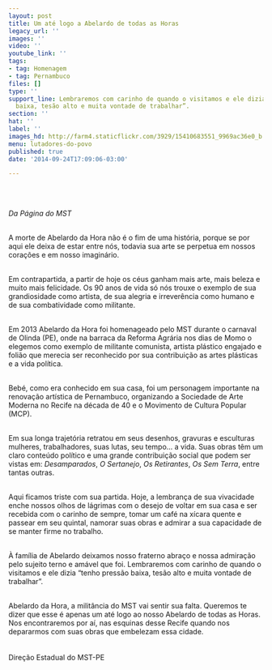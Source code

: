 ```yaml
---
layout: post
title: Um até logo a Abelardo de todas as Horas
legacy_url: ''
images: ''
video: ''
youtube_link: ''
tags:
- tag: Homenagem
- tag: Pernambuco
files: []
type: ''
support_line: Lembraremos com carinho de quando o visitamos e ele dizia “tenho pressão
  baixa, tesão alto e muita vontade de trabalhar”.
section: ''
hat: ''
label: ''
images_hd: http://farm4.staticflickr.com/3929/15410683551_9969ac36e0_b.jpg
menu: lutadores-do-povo
published: true
date: '2014-09-24T17:09:06-03:00'

---
```

<p><br />
<img alt="" src="http://farm4.staticflickr.com/3929/15410683551_9969ac36e0_b.jpg" /></p>

<p><br />
<em>Da P&aacute;gina do MST</em></p>

<p><br />
A morte de Abelardo da Hora n&atilde;o &eacute; o fim de uma hist&oacute;ria, porque se por aqui ele deixa de estar entre n&oacute;s, todavia sua arte se perpetua em nossos cora&ccedil;&otilde;es e em nosso imagin&aacute;rio.</p>

<p><br />
Em contrapartida, a partir de hoje os c&eacute;us ganham mais arte, mais beleza e muito mais felicidade. Os 90 anos de vida s&oacute; n&oacute;s trouxe o exemplo de sua grandiosidade como artista, de sua alegria e irrever&ecirc;ncia como humano e de sua combatividade como militante.</p>

<p><br />
Em 2013 Abelardo da Hora foi homenageado pelo MST durante o carnaval de Olinda (PE), onde na barraca da Reforma Agr&aacute;ria nos dias de Momo o elegemos como exemplo de militante comunista, artista pl&aacute;stico engajado e foli&atilde;o que merecia ser reconhecido por sua contribui&ccedil;&atilde;o as artes pl&aacute;sticas e a vida pol&iacute;tica.</p>

<p><br />
Beb&eacute;, como era conhecido em sua casa, foi um personagem importante na renova&ccedil;&atilde;o art&iacute;stica de Pernambuco, organizando a Sociedade de Arte Moderna no Recife na d&eacute;cada de 40 e o Movimento de Cultura Popular (MCP).</p>

<p><br />
Em sua longa trajet&oacute;ria retratou em seus desenhos, gravuras e esculturas mulheres, trabalhadores, suas lutas, seu tempo... a vida. Suas obras t&ecirc;m um claro conte&uacute;do pol&iacute;tico e uma grande contribui&ccedil;&atilde;o social que podem ser vistas em:&nbsp;<em>Desamparados</em>,&nbsp;<em>O Sertanejo</em>,&nbsp;<em>Os Retirantes</em>,&nbsp;<em>Os Sem Terra</em>, entre tantas outras.</p>

<p><br />
Aqui ficamos triste com sua partida. Hoje, a lembran&ccedil;a de sua vivacidade enche nossos olhos de l&aacute;grimas com o desejo de voltar em sua casa e ser recebida com o carinho de sempre, tomar um caf&eacute; na x&iacute;cara quente e passear em seu quintal, namorar suas obras e admirar a sua capacidade de se manter firme no trabalho.</p>

<p><br />
&Agrave; fam&iacute;lia de Abelardo deixamos nosso fraterno abra&ccedil;o e nossa admira&ccedil;&atilde;o pelo sujeito terno e am&aacute;vel que foi. Lembraremos com carinho de quando o visitamos e ele dizia &ldquo;tenho press&atilde;o baixa, tes&atilde;o alto e muita vontade de trabalhar&rdquo;.</p>

<p><br />
Abelardo da Hora, a milit&acirc;ncia do MST vai sentir sua falta. Queremos te dizer que esse &eacute; apenas um at&eacute; logo ao nosso Abelardo de todas as Horas. Nos encontraremos por a&iacute;, nas esquinas desse Recife quando nos depararmos com suas obras que embelezam essa cidade.<br />
<br />
<br />
Dire&ccedil;&atilde;o Estadual do MST-PE</p>

<p><img alt="" src="http://farm4.staticflickr.com/3930/15413527272_3a177c002b_b.jpg" /></p>
